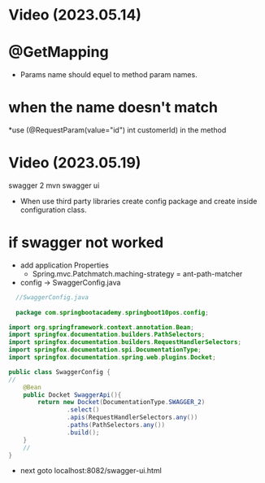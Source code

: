# Video (2023.05.14)
# @GetMapping
  * Params name should equel to method param names.
# when the name doesn't match
  *use (@RequestParam(value="id") int customerId) in the method
# Video (2023.05.19)
swagger 2 mvn 
swagger ui
* When use third party libraries create config package and create inside configuration class.
# if swagger not worked
 * add application Properties
   * Spring.mvc.Patchmatch.maching-strategy = ant-path-matcher
* config -> SwaggerConfig.java
```java
  //SwaggerConfig.java
  
  package com.springbootacademy.springboot10pos.config;

import org.springframework.context.annotation.Bean;
import springfox.documentation.builders.PathSelectors;
import springfox.documentation.builders.RequestHandlerSelectors;
import springfox.documentation.spi.DocumentationType;
import springfox.documentation.spring.web.plugins.Docket;

public class SwaggerConfig {
//
    @Bean
    public Docket SwaggerApi(){
        return new Docket(DocumentationType.SWAGGER_2)
                .select()
                .apis(RequestHandlerSelectors.any())
                .paths(PathSelectors.any())
                .build();
    }
    //
}
```
* next goto localhost:8082/swagger-ui.html
